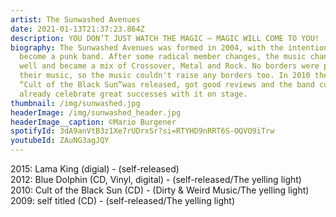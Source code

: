 ```yaml
---
artist: The Sunwashed Avenues
date: 2021-01-13T21:37:23.864Z
description: YOU DON’T JUST WATCH THE MAGIC – MAGIC WILL COME TO YOU!
biography: The Sunwashed Avenues was formed in 2004, with the intention to
  become a punk band. After some radical member changes, the music changed as
  well and became a mix of Crossover, Metal and Rock. No borders were put to
  their music, so the music couldn't raise any borders too. In 2010 the first LP
  “Cult of the Black Sun”was released, got good reviews and the band could
  already celebrate great successes with it on stage.
thumbnail: /img/sunwashed.jpg
headerImage: /img/sunwashed_header.jpg
headerImage__caption: ©Mario Burgener
spotifyId: 3dA9anVtB3z1Xe7rUDrxSr?si=RTYHD9nRRT6S-OQVO9iTrw
youtubeId: ZAuNG3agJQY
---
```

2015: Lama King (digial) - (self-released)\
2012: Blue Dolphin (CD, Vinyl, digital) - (self-released/The yelling light)\
2010: Cult of the Black Sun (CD) - (Dirty & Weird Music/The yelling light)\
2009: self titled (CD) - (self-released/The yelling light)
